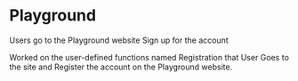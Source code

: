 # Playground

Users go to the Playground website 
Sign up for the account 

Worked on the user-defined functions named Registration that User Goes to the site and Register the account on the Playground website.
